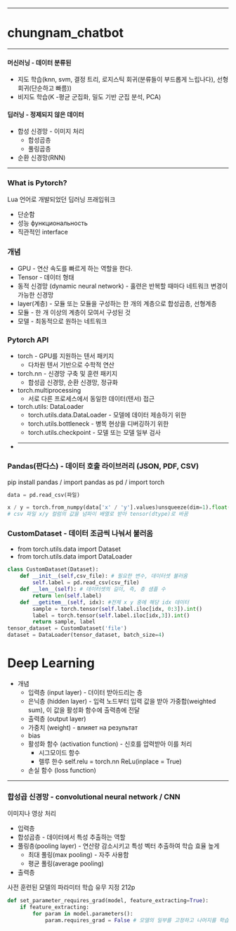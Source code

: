 - - - 
# chungnam_chatbot

- - -
#### 머신러닝 - 데이터 분류된 
* 지도 학습(knn, svm, 결정 트리, 로지스틱 회귀(분류들이 부드롭게 느립나다), 선형 회귀(단순하고 빠름)) 
* 비지도 학습(K -평균 군집화, 밀도 기반 군집 분석, PCA)
#### 딥러닝 - 정제되지 않은 데이터
* 합성 신경망 - 이미지 처리
    * 합성곱층
    * 풀링곱층
* 순환 신경망(RNN)
----
### What is Pytorch?
Lua 언어로 개발되었던 딥러닝 프래입워크
* 단순함
* 성능 функциональность
* 직관적인 interface

### 개념
* GPU - 연산 속도를 빠르게 하는 역할을 한다.
* Tensor - 데이터 형태
* 동적 신경망 (dynamic neural network) - 훌련은 반복할 때마다 네트워크 변경이 가능한 신경망
* layer(계층) - 모듈 또는 모듈을 구성하는 한 개의 계층으로 합성곱층, 선형계층
* 모듈 - 한 개 이상의 계층이 모여서 구성된 것
* 모델 - 최동적으로 원하는 네트워크

### Pytorch API
* torch - GPU를 지원하는 텐서 패키지
    * 다차원 텐서 기반으로 수학적 연산
* torch.nn - 신경망 구축 및 훈련 패키지
    * 합성곱 신경망, 순환 신경망, 정규화
* torch.multiprocessing 
    * 서로 다른 프로세스에서 동일한 데이터(텐서) 접근
* torch.utils: DataLoader
    * torch.utils.data.DataLoader - 모델에 데이터 제송하기 위한
    * torch.utils.bottleneck - 병목 현상을 디버깅하기 위한
    * torch.utils.checkpoint - 모델 또는 모델 일부 검사
* -------------------------------


### Pandas(판다스) - 데이터 호출 라이브러리 (JSON, PDF, CSV)
pip install pandas / 
import pandas as pd / 
import torch
```python
data = pd.read_csv(파일)

x / y = torch.from_numpy(data['x' / 'y'].values)unsqueeze(dim=1).float()
# csv 파일 x/y 컬럼의 값을 넘파이 배열로 받아 tensor(dtype)로 바꿈
```

### CustomDataset - 데이터 조금씩 나눠서 불러옴
* from torch.utils.data import Dataset
* from torch.utils.data import DataLoader
```python
class CustomDataset(Dataset):
    def __init__(self,csv_file): # 필요한 변수, 데이터셋 불러옴
        self.label = pd.read_csv(csv_file)
    def __len__(self): # 데이터셋의 길이, 즉, 총 샘플 수
        return len(self.label)
    def __getitem__(self, idx): #전체 x y 중에 해당 idx 데이터
        sample = torch.tensor(self.label.iloc[idx, 0:3]).int()
        label = torch.tensor(self.label.iloc[idx,3]).int()
        return sample, label
tensor_dataset = CustomDataset('file')
dataset = DataLoader(tensor_dataset, batch_size=4)


```
# Deep Learning
* 개념
    * 입력층 (input layer) - 더이터 받아드리는 층
    * 은닉층 (hidden layer) - 입력 노드부터 입력 값을 받아 가중합(weighted sum), 이 값을 활성화 함수에 출력층에 전달
    * 출력층 (output layer)
    * 가중치 (weight) - влияет на результат
    * bias 
    * 활성화 함수 (activation function) - 신호를 압력받아 이를 처리
        * 시그모이드 함수 
        * 렐루 한수 self.relu = torch.nn ReLu(inplace = True)
    * 손실 함수 (loss function)

---
### 합성곱 신경망 - convolutional neural network / CNN
이미지나 영상 처리
* 입력층
* 합성곱층 - 데이터에서 특성 추출하는 역할
* 풀링층(pooling layer) - 연산량 감소시키고 특성 벡터 추출하여 학습 효율 높게
    * 최대 풀링(max pooling) - 자주 사용함
    * 평균 풀링(average pooling)
* 출력층





사전 훈련된 모델의 파라미터 학습 유무 지정 212p
```python
def set_parameter_requires_grad(model, feature_extracting=True):
    if feature_extracting:
        for param in model.parameters():
            param.requires_grad = False # 모델의 일부를 고정하고 나머지를 학습
```

